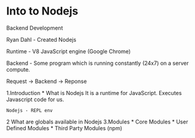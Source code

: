 # Into to Nodejs

Backend Development

Ryan Dahl - Created Nodejs

Runtime - V8 JavaScript engine (Google Chrome)

Backend - Some program which is running constantly (24x7) on a server compute.

Request -> Backend -> Reponse

1.Introduction
    * What is Nodejs 
     It is a runtime for JavaScript.
     Executes Javascript code for us.

    Nodejs - REPL env 
2 What are globals available in Nodejs 
3.Modules
    * Core Modules
    * User Defined Modules
    * Third Party Modules (npm)